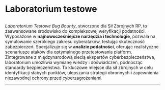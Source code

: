 # Laboratorium testowe
## 

*Laboratorium Testowe Bug Bounty*, stworzone dla Sił Zbrojnych RP, to zaawansowane środowisko do kompleksowej weryfikacji podatności. Wyposażone w **najnowocześniejsze narzędzia i technologie**, pozwala na symulowanie szerokiego zakresu cyberataków, testując skuteczność zabezpieczeń. Specjalizuje się w **analizie podatności**, oferując realistyczne scenariusze ataków dla optymalnego przetestowania platform. Zintegrowane z międzynarodową siecią ekspertów cyberbezpieczeństwa, laboratorium umożliwia wymianę wiedzy i doświadczeń, podnosząc standardy bezpieczeństwa. To kluczowe miejsce dla sił zbrojnych w celu identyfikacji słabych punktów, ulepszania strategii obronnych i zapewnienia niezawodnej ochrony przed cyberzagrożeniami.
***